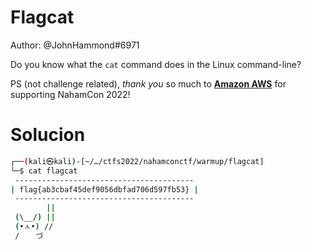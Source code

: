 # Flagcat
Author: @JohnHammond#6971  
  
Do you know what the `cat` command does in the Linux command-line?  
  
PS (not challenge related), _thank you_ so much to **[Amazon AWS](https://aws.amazon.com/)** for supporting NahamCon 2022!

# Solucion

```bash
┌──(kali㉿kali)-[~/…/ctfs2022/nahamconctf/warmup/flagcat]
└─$ cat flagcat 
 ---------------------------------------- 
| flag{ab3cbaf45def9056dbfad706d597fb53} |
 ----------------------------------------
        ||
 (\__/) ||
 (•ㅅ•) //
 / 　 づ

```